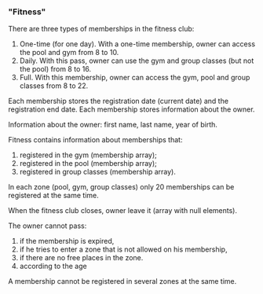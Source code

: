 ### "Fitness"

There are three types of memberships in the fitness club:

1. One-time (for one day). With a one-time membership, owner can access the pool and gym from 8 to 10.
2. Daily. With this pass, owner can use the gym and group classes (but not the pool) from 8 to 16.
3. Full. With this membership, owner can access the gym, pool and group classes from 8 to 22.

Each membership stores the registration date (current date) and the registration end date. Each membership stores information
about the owner. 

Information about the owner: first name, last name, year of birth.

Fitness contains information about memberships that:

1) registered in the gym (membership array);
2) registered in the pool (membership array);
3) registered in group classes (membership array).

In each zone (pool, gym, group classes) only 20 memberships can be registered at the same time.

When the fitness club closes, owner leave it (array with null elements).

The owner cannot pass:

1) if the membership is expired,
2) if he tries to enter a zone that is not allowed on his membership,
3) if there are no free places in the zone.
4) according to the age 

A membership cannot be registered in several zones at the same time.
